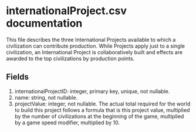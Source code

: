 # internationalProject.csv documentation

This file describes the three International Projects available to which a civilization can contribute production. While Projects apply just to a single civilization, an International Project is collaboratively built and effects are awarded to the top civilizations by production points.

## Fields
1. internationalProjectID: integer, primary key, unique, not nullable.
1. name: string, not nullable.
1. projectValue: integer, not nullable. The actual total required for the world to build this project follows a formula that is this project value, multiplied by the number of civilizations at the beginning of the game, multiplied by a game speed modifier, multiplied by 10.